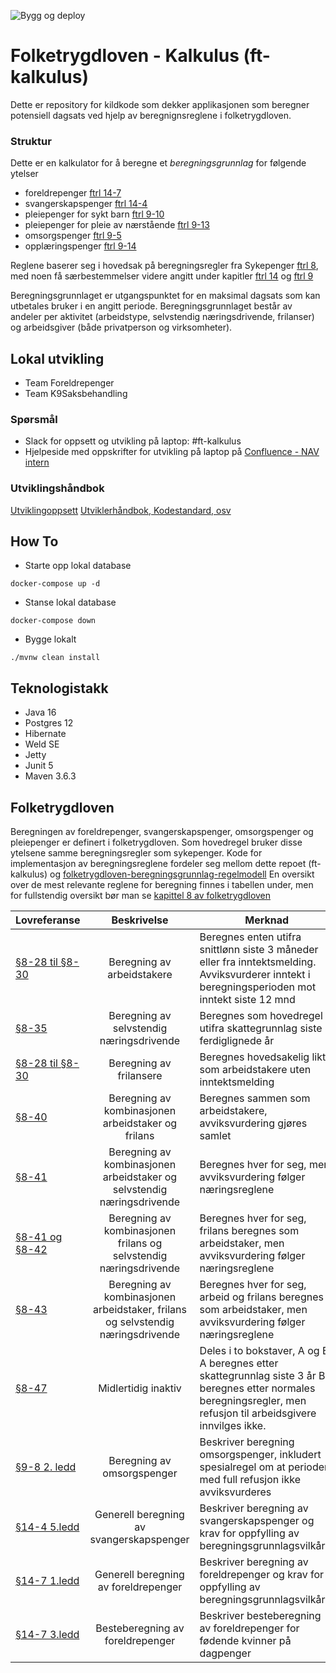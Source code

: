 ![Bygg og deploy](https://github.com/navikt/ft-kalkulus/workflows/Bygg%20og%20deploy/badge.svg)
<!--
[![Sonarcloud Status](https://sonarcloud.io/api/project_badges/measure?project=navikt_ft-kalkulus&metric=alert_status)](https://sonarcloud.io/dashboard?id=navikt_ft-kalkulus) 
[![SonarCloud Coverage](https://sonarcloud.io/api/project_badges/measure?project=navikt_ft-kalkulus&metric=coverage)](https://sonarcloud.io/component_measures/metric/coverage/list?id=navikt_ft-kalkulus)
[![SonarCloud Bugs](https://sonarcloud.io/api/project_badges/measure?project=navikt_ft-kalkulus&metric=bugs)](https://sonarcloud.io/component_measures/metric/reliability_rating/list?id=navikt_ft-kalkulus)
[![SonarCloud Vulnerabilities](https://sonarcloud.io/api/project_badges/measure?project=navikt_ft-kalkulus&metric=vulnerabilities)](https://sonarcloud.io/component_measures/metric/security_rating/list?id=navikt_ft-kalkulus)
![GitHub](https://img.shields.io/github/license/navikt/ft-kalkulus)
![GitHub release (latest by date)](https://img.shields.io/github/v/release/navikt/ft-kalkulus)
-->

Folketrygdloven - Kalkulus (ft-kalkulus)
===============

Dette er repository for kildkode som dekker applikasjonen som beregner potensiell dagsats ved hjelp av beregnignsreglene i folketrygdloven.

### Struktur
Dette er en kalkulator for å beregne et *beregningsgrunnlag* for følgende ytelser
 * foreldrepenger [ftrl 14-7](https://lovdata.no/nav/folketrygdloven/kap14/%C2%A714-7)
 * svangerskapspenger [ftrl 14-4](https://lovdata.no/nav/folketrygdloven/kap14/%C2%A714-4)
 * pleiepenger for sykt barn [ftrl 9-10](https://lovdata.no/nav/folketrygdloven/kap9/%C2%A79-10)
 * pleiepenger for pleie av nærstående [ftrl 9-13](https://lovdata.no/nav/folketrygdloven/kap9/%C2%A79-13)
 * omsorgspenger [ftrl 9-5](https://lovdata.no/nav/folketrygdloven/kap9/%C2%A79-5)
 * opplæringspenger [ftrl 9-14](https://lovdata.no/nav/folketrygdloven/kap9/%C2%A79-14)
  
Reglene baserer seg i hovedsak på beregningsregler fra Sykepenger [ftrl 8](https://lovdata.no/nav/folketrygdloven/kap8/%C2%A78), med noen få særbestemmelser videre angitt under kapitler [ftrl 14](https://lovdata.no/nav/folketrygdloven/kap14) og [ftrl 9](https://lovdata.no/nav/folketrygdloven/kap9)

Beregningsgrunnlaget er utgangspunktet for en maksimal dagsats som kan utbetales bruker i en angitt periode.
Beregningsgrunnlaget består av andeler per aktivitet (arbeidstype, selvstendig næringsdrivende, frilanser) og arbeidsgiver (både privatperson og virksomheter).

## Lokal utvikling
* Team Foreldrepenger
* Team K9Saksbehandling


### Spørsmål
* Slack for oppsett og utvikling på laptop: \#ft-kalkulus
* Hjelpeside med oppskrifter for utvikling på laptop på [Confluence - NAV intern](https://confluence.adeo.no/pages/viewpage.action?pageId=329047065)


### Utviklingshåndbok
[Utviklingoppsett](https://confluence.adeo.no/display/LVF/60+Utviklingsoppsett)
[Utviklerhåndbok, Kodestandard, osv](https://confluence.adeo.no/pages/viewpage.action?pageId=190254327)

## How To
* Starte opp lokal database
```
docker-compose up -d
```
* Stanse lokal database
```
docker-compose down
```
* Bygge lokalt

```
./mvnw clean install
```

## Teknologistakk
* Java 16
* Postgres 12
* Hibernate
* Weld SE
* Jetty
* Junit 5
* Maven 3.6.3

## Folketrygdloven
Beregningen av foreldrepenger, svangerskapspenger, omsorgspenger og pleiepenger er definert i folketrygdloven. Som hovedregel bruker disse ytelsene samme beregningsregler som sykepenger.
Kode for implementasjon av beregningsreglene fordeler seg mellom dette repoet (ft-kalkulus) og [folketrygdloven-beregningsgrunnlag-regelmodell](https://github.com/navikt/folketrygdloven-beregningsgrunnlag-regelmodell/)
En oversikt over de mest relevante reglene for beregning finnes i tabellen under, men for fullstendig oversikt bør man se [kapittel 8 av folketrygdloven](https://lovdata.no/dokument/NL/lov/1997-02-28-19/kap8#kap8)

| Lovreferanse                                                                                  |                Beskrivelse                                                            | Merknad                                                                                                                                                              |                                                                                                                                                                                                                                                                                                                                                                                                                             Implementasjon |
|-----------------------------------------------------------------------------------------------|:-------------------------------------------------------------------------------------:|----------------------------------------------------------------------------------------------------------------------------------------------------------------------|-------------------------------------------------------------------------------------------------------------------------------------------------------------------------------------------------------------------------------------------------------------------------------------------------------------------------------------------------------------------------------------------------------------------------------------------:|
| [§8-28 til §8-30](https://lovdata.no/dokument/NL/lov/1997-02-28-19/KAPITTEL_5-4-2#%C2%A78-15) | Beregning av arbeidstakere                                                            | Beregnes enten utifra snittlønn siste 3 måneder eller fra inntektsmelding. Avviksvurderer inntekt i beregningsperioden mot inntekt siste 12 mnd                      | [RegelBeregningsgrunnlagATFL](https://github.com/navikt/folketrygdloven-beregningsgrunnlag-regelmodell/blob/master/src/main/java/no/nav/folketrygdloven/beregningsgrunnlag/arbeidstaker/RegelBeregningsgrunnlagATFL.java)                                                                                                                                                                                                                  |
| [§8-35](https://lovdata.no/dokument/NL/lov/1997-02-28-19/KAPITTEL_5-4-3#%C2%A78-34)           | Beregning av selvstendig næringsdrivende                                              | Beregnes som hovedregel utifra skattegrunnlag siste 3 ferdiglignede år                                                                                               | [RegelBeregningsgrunnlagSN](https://github.com/navikt/folketrygdloven-beregningsgrunnlag-regelmodell/blob/master/src/main/java/no/nav/folketrygdloven/beregningsgrunnlag/selvstendig/RegelBeregningsgrunnlagSN.java)                                                                                                                                                                                                                       |
| [§8-28 til §8-30](https://lovdata.no/dokument/NL/lov/1997-02-28-19/KAPITTEL_5-4-2#%C2%A78-15) | Beregning av frilansere                                                               | Beregnes hovedsakelig likt som arbeidstakere uten inntektsmelding                                                                                                    | [RegelBeregningsgrunnlagATFL](https://github.com/navikt/folketrygdloven-beregningsgrunnlag-regelmodell/blob/master/src/main/java/no/nav/folketrygdloven/beregningsgrunnlag/arbeidstaker/RegelBeregningsgrunnlagATFL.java)                                                                                                                                                                                                                  |
| [§8-40](https://lovdata.no/lov/1997-02-28-19/§8-40)                                           | Beregning av kombinasjonen arbeidstaker og frilans                                    | Beregnes sammen som arbeidstakere, avviksvurdering gjøres samlet                                                                                                     | [RegelBeregningsgrunnlagATFL](https://github.com/navikt/folketrygdloven-beregningsgrunnlag-regelmodell/blob/master/src/main/java/no/nav/folketrygdloven/beregningsgrunnlag/arbeidstaker/RegelBeregningsgrunnlagATFL.java)                                                                                                                                                                                                                  |
| [§8-41](https://lovdata.no/lov/1997-02-28-19/§8-41)                                           | Beregning av kombinasjonen arbeidstaker og selvstendig næringsdrivende                | Beregnes hver for seg, men avviksvurdering følger næringsreglene                                                                                                     | [RegelFastsetteBeregningsgrunnlagForKombinasjonATFLSN](https://github.com/navikt/folketrygdloven-beregningsgrunnlag-regelmodell/blob/master/src/main/java/no/nav/folketrygdloven/beregningsgrunnlag/kombinasjon/RegelFastsetteBeregningsgrunnlagForKombinasjonATFLSN.java)                                                                                                                                                                 |
| [§8-41 og §8-42](https://lovdata.no/lov/1997-02-28-19/§8-41)                                  | Beregning av kombinasjonen frilans og selvstendig næringsdrivende                     | Beregnes hver for seg, frilans beregnes som arbeidstaker, men avviksvurdering følger næringsreglene                                                                  | [RegelFastsetteBeregningsgrunnlagForKombinasjonATFLSN](https://github.com/navikt/folketrygdloven-beregningsgrunnlag-regelmodell/blob/master/src/main/java/no/nav/folketrygdloven/beregningsgrunnlag/kombinasjon/RegelFastsetteBeregningsgrunnlagForKombinasjonATFLSN.java)                                                                                                                                                                 |
| [§8-43](https://lovdata.no/lov/1997-02-28-19/§8-43)                                           | Beregning av kombinasjonen arbeidstaker, frilans og selvstendig næringsdrivende       | Beregnes hver for seg, arbeid og frilans beregnes som arbeidstaker, men avviksvurdering følger næringsreglene                                                        | [RegelFastsetteBeregningsgrunnlagForKombinasjonATFLSN](https://github.com/navikt/folketrygdloven-beregningsgrunnlag-regelmodell/blob/master/src/main/java/no/nav/folketrygdloven/beregningsgrunnlag/kombinasjon/RegelFastsetteBeregningsgrunnlagForKombinasjonATFLSN.java)                                                                                                                                                                 |
| [§8-47](https://lovdata.no/lov/1997-02-28-19/§8-47)                                           | Midlertidig inaktiv                                                                   | Deles i to bokstaver, A og B.  A beregnes etter skattegrunnlag siste 3 år B beregnes etter normales beregningsregler, men refusjon til arbeidsgivere innvilges ikke. | [RegelBeregningsgrunnlagInaktiv](https://github.com/navikt/folketrygdloven-beregningsgrunnlag-regelmodell/blob/master/src/main/java/no/nav/folketrygdloven/beregningsgrunnlag/inaktiv/RegelBeregningsgrunnlagInaktiv.java)                                                                                                                                                                                                                 |
| [§9-8 2. ledd](https://lovdata.no/lov/1997-02-28-19/§9-8)                                     | Beregning av omsorgspenger                                                            | Beskriver beregning omsorgspenger, inkludert spesialregel om at perioder med full refusjon ikke avviksvurderes                                                       | [ForeslåBeregningsgrunnlag(beregne)](https://github.com/navikt/ft-kalkulus/blob/master/kalkulator/src/main/java/no/nav/folketrygdloven/kalkulator/steg/foresl%C3%A5/Foresl%C3%A5Beregningsgrunnlag.java) [VurderBeregningsgrunnlagTjeneste(vurdere vilkår)](https://github.com/navikt/ft-kalkulus/blob/master/kalkulator/src/main/java/no/nav/folketrygdloven/kalkulator/steg/fordeling/vilk%C3%A5r/VurderBeregningsgrunnlagTjeneste.java) |
| [§14-4 5.ledd](https://lovdata.no/lov/1997-02-28-19/§14-4)                                    | Generell beregning av svangerskapspenger                                              | Beskriver beregning av svangerskapspenger og krav for oppfylling av beregningsgrunnlagsvilkåret                                                                      | [ForeslåBeregningsgrunnlag(beregne)](https://github.com/navikt/ft-kalkulus/blob/master/kalkulator/src/main/java/no/nav/folketrygdloven/kalkulator/steg/foresl%C3%A5/Foresl%C3%A5Beregningsgrunnlag.java) [VurderBeregningsgrunnlagTjeneste(vurdere vilkår)](https://github.com/navikt/ft-kalkulus/blob/master/kalkulator/src/main/java/no/nav/folketrygdloven/kalkulator/steg/fordeling/vilk%C3%A5r/VurderBeregningsgrunnlagTjeneste.java) |
| [§14-7 1.ledd](https://lovdata.no/lov/1997-02-28-19/§14-7)                                    | Generell beregning av foreldrepenger                                                  | Beskriver beregning av foreldrepenger og krav for oppfylling av beregningsgrunnlagsvilkåret                                                                          | [ForeslåBeregningsgrunnlag(beregne)](https://github.com/navikt/ft-kalkulus/blob/master/kalkulator/src/main/java/no/nav/folketrygdloven/kalkulator/steg/foresl%C3%A5/Foresl%C3%A5Beregningsgrunnlag.java) [VurderBeregningsgrunnlagTjeneste(vurdere vilkår)](https://github.com/navikt/ft-kalkulus/blob/master/kalkulator/src/main/java/no/nav/folketrygdloven/kalkulator/steg/fordeling/vilk%C3%A5r/VurderBeregningsgrunnlagTjeneste.java) |
| [§14-7 3.ledd](https://lovdata.no/lov/1997-02-28-19/§14-7)                                    | Besteberegning av foreldrepenger                                                      | Beskriver besteberegning av foreldrepenger for fødende kvinner på dagpenger                                                                                          | [ForeslåBesteberegning](https://github.com/navikt/ft-kalkulus/blob/master/kalkulator/src/main/java/no/nav/folketrygdloven/kalkulator/steg/besteberegning/Foresl%C3%A5Besteberegning.java) |
